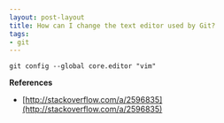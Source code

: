 ```yaml
---
layout: post-layout
title: How can I change the text editor used by Git?
tags:
- git
---
```


    git config --global core.editor "vim"

**References**  

- [http://stackoverflow.com/a/2596835](http://stackoverflow.com/a/2596835)

